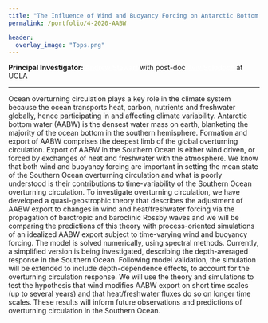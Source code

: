 ```yaml
---
title: "The Influence of Wind and Buoyancy Forcing on Antarctic Bottom Water Export (submitted)"
permalink: /portfolio/4-2020-AABW

header:
  overlay_image: "Tops.png"
---
```


**Principal Investigator:** <a href="https://dept.atmos.ucla.edu/stewart" style="color: white; text-decoration: underline;text-decoration-style: dotted;">Andrew Stewart</a> with post-doc <a href="https://dept.atmos.ucla.edu/avivsolo" style="color: white; text-decoration: underline;text-decoration-style: dotted;">Aviv Solodoch</a> at UCLA


---
Ocean overturning circulation plays a key role in the climate system because the ocean transports heat, carbon, nutrients and freshwater globally, hence participating in and affecting climate variability. Antarctic bottom water (AABW) is the densest water mass on earth, blanketing the majority of the ocean bottom in the southern hemisphere. Formation and export of AABW comprises the deepest limb of the global overturning circulation. Export of AABW in the Southern Ocean is either wind driven, or forced by exchanges of heat and freshwater with the atmosphere. We know that both wind and buoyancy forcing are important in setting the mean state of the Southern Ocean overturning circulation and what is poorly understood is their contributions to time-variability of the Southern Ocean overturning circulation. To investigate overturning circulation, we have developed a quasi-geostrophic theory that describes the adjustment of AABW export to changes in wind and heat/freshwater forcing via the propagation of barotropic and baroclinic Rossby waves and we will be comparing the predictions of this theory with process-oriented simulations of an idealized AABW export subject to time-varying wind and buoyancy forcing. The model is solved numerically, using spectral methods. Currently, a simplified version is being investigated, describing the depth-averaged response in the Southern Ocean. Following model validation, the simulation will be extended to include depth-dependence effects, to account for the overturning circulation response. We will use the theory and simulations to test the hypothesis that wind modifies AABW export on short time scales (up to several years) and that heat/freshwater fluxes do so on longer time scales. These results will inform future observations and predictions of overturning circulation in the Southern Ocean.
